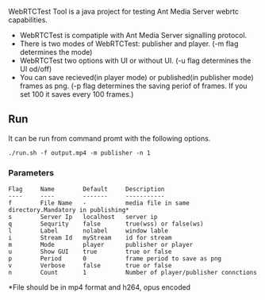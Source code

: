 WebRTCTest Tool is a java project for testing Ant Media Server webrtc capabilities.

* WebRTCTest is compatiple with Ant Media Server signalling protocol. 
* There is two modes of WebRTCTest: publisher and player. (-m flag determines the mode)
* WebRTCTest two options with UI or without UI. (-u flag determines the UI od/off)
* You can save recieved(in player mode) or published(in publisher mode) frames as png. (-p flag determines the saving periof of frames. If you set 100 it saves every 100 frames.)

## Run
It can be run from command promt with the following options.
```
./run.sh -f output.mp4 -m publisher -n 1
```

### Parameters
```
Flag 	 Name      	 Default   	 Description                 
---- 	 ----      	 -------   	 -----------   
f    	 File Name 	 -         	 media file in same directory.Mandatory in publishing*            
s    	 Server Ip 	 localhost 	 server ip                   
q    	 Sequrity  	 false     	 true(wss) or false(ws)      
l    	 Label     	 nolabel   	 window lable                
i    	 Stream Id 	 myStream  	 id for stream               
m    	 Mode      	 player    	 publisher or player         
u    	 Show GUI  	 true      	 true or false               
p    	 Period    	 0         	 frame period to save as png 
v    	 Verbose   	 false     	 true or false 
n        Count   	 1         	 Number of player/publisher connctions   
```

*File should be in mp4 format and h264, opus encoded